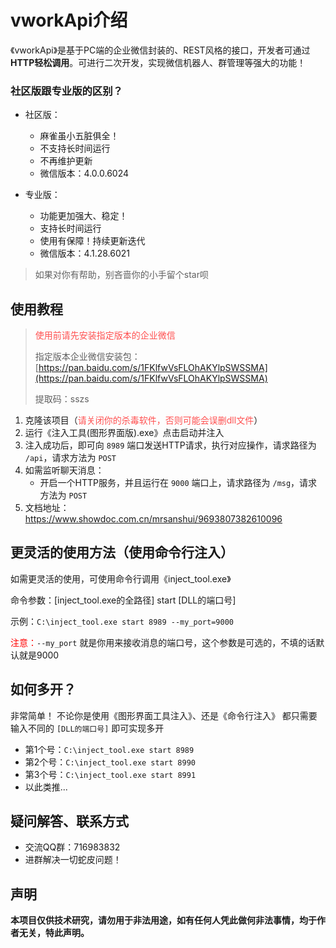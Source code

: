 # vworkApi介绍

《vworkApi》是基于PC端的企业微信封装的、REST风格的接口，开发者可通过**HTTP轻松调用**。可进行二次开发，实现微信机器人、群管理等强大的功能！



### 社区版跟专业版的区别？

- 社区版：
  - 麻雀虽小五脏俱全！
  - 不支持长时间运行
  - 不再维护更新
  - 微信版本：4.0.0.6024
  
- 专业版：
  - 功能更加强大、稳定！
  - 支持长时间运行
  - 使用有保障！持续更新迭代
  - 微信版本：4.1.28.6021



> 如果对你有帮助，别吝啬你的小手留个star呗



## 使用教程

> <span style="color: #ff5050">使用前请先安装指定版本的企业微信</span>
>
> 指定版本企业微信安装包：[https://pan.baidu.com/s/1FKlfwVsFLOhAKYlpSWSSMA](https://pan.baidu.com/s/1FKlfwVsFLOhAKYlpSWSSMA)
>
> 提取码：sszs



1. 克隆该项目（<span style="color: #ff5050">请关闭你的杀毒软件，否则可能会误删dll文件</span>）
2. 运行《注入工具(图形界面版).exe》点击启动并注入
3. 注入成功后，即可向 `8989` 端口发送HTTP请求，执行对应操作，请求路径为 `/api`，请求方法为 `POST`
4. 如需监听聊天消息：
   - 开启一个HTTP服务，并且运行在 `9000` 端口上，请求路径为 `/msg`，请求方法为 `POST`
5. 文档地址：https://www.showdoc.com.cn/mrsanshui/9693807382610096



## 更灵活的使用方法（使用命令行注入）

如需更灵活的使用，可使用命令行调用《inject_tool.exe》

命令参数：[inject_tool.exe的全路径] start [DLL的端口号]

示例：`C:\inject_tool.exe start 8989 --my_port=9000`

<span style="color: red">注意：</span>`--my_port` 就是你用来接收消息的端口号，这个参数是可选的，不填的话默认就是9000



## 如何多开？

非常简单！
不论你是使用《图形界面工具注入》、还是《命令行注入》
都只需要输入不同的 `[DLL的端口号]` 即可实现多开

- 第1个号：`C:\inject_tool.exe start 8989`
- 第2个号：`C:\inject_tool.exe start 8990`
- 第3个号：`C:\inject_tool.exe start 8991`
- 以此类推...



## 疑问解答、联系方式

- 交流QQ群：716983832
- 进群解决一切蛇皮问题！



## 声明

**本项目仅供技术研究，请勿用于非法用途，如有任何人凭此做何非法事情，均于作者无关，特此声明。**

